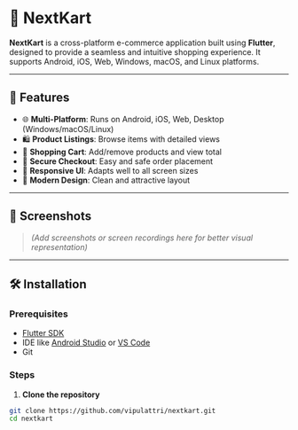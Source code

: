 # 🛒 NextKart

**NextKart** is a cross-platform e-commerce application built using **Flutter**, designed to provide a seamless and intuitive shopping experience. It supports Android, iOS, Web, Windows, macOS, and Linux platforms.

---

## 🚀 Features

- 🌐 **Multi-Platform**: Runs on Android, iOS, Web, Desktop (Windows/macOS/Linux)
- 🛍️ **Product Listings**: Browse items with detailed views
- 🛒 **Shopping Cart**: Add/remove products and view total
- 🔐 **Secure Checkout**: Easy and safe order placement
- 🎯 **Responsive UI**: Adapts well to all screen sizes
- 🎨 **Modern Design**: Clean and attractive layout

---

## 📸 Screenshots

> *(Add screenshots or screen recordings here for better visual representation)*

---

## 🛠️ Installation

### Prerequisites

- [Flutter SDK](https://flutter.dev/docs/get-started/install)
- IDE like [Android Studio](https://developer.android.com/studio) or [VS Code](https://code.visualstudio.com/)
- Git

### Steps

1. **Clone the repository**

```bash
git clone https://github.com/vipulattri/nextkart.git
cd nextkart
